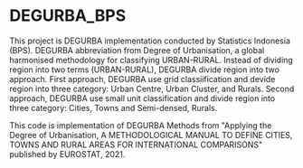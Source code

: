 # DEGURBA_BPS

This project is DEGURBA implementation conducted by Statistics Indonesia (BPS). DEGURBA abbreviation from Degree of Urbanisation, a global harmonised methodology for classifying URBAN-RURAL. 
Instead of dividing region into two terms (URBAN-RURAL), DEGURBA divide region into two approach. 
First approach, DEGURBA use grid classiification and devide region into three category: Urban Centre, Urban Cluster, and Rurals.
Second approach, DEGURBA use small unit classification and divide region into three category: Cities, Towns and Semi-densed, Rurals.

This code is implementation of DEGURBA Methods from "Applying the Degree of Urbanisation, A METHODOLOGICAL MANUAL TO DEFINE CITIES, TOWNS AND RURAL AREAS FOR INTERNATIONAL COMPARISONS"
published by EUROSTAT, 2021.